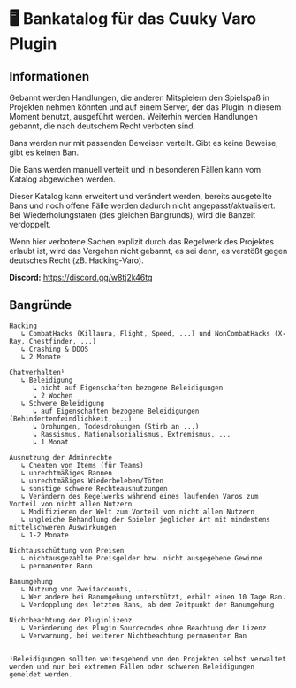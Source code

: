 # 🖥 Bankatalog für das Cuuky Varo Plugin

## Informationen
Gebannt werden Handlungen, die anderen Mitspielern den Spielspaß in Projekten nehmen könnten und auf einem Server, der das Plugin in diesem Moment benutzt, ausgeführt werden. Weiterhin werden Handlungen gebannt, die nach deutschem Recht verboten sind. 

Bans werden nur mit passenden Beweisen verteilt. Gibt es keine Beweise, gibt es keinen Ban.

Die Bans werden manuell verteilt und in besonderen Fällen kann vom Katalog abgewichen werden.

Dieser Katalog kann erweitert und verändert werden, bereits ausgeteilte Bans und noch offene Fälle werden dadurch nicht angepasst/aktualisiert.
Bei Wiederholungstaten (des gleichen Bangrunds), wird die Banzeit verdoppelt.

Wenn hier verbotene Sachen explizit durch das Regelwerk des Projektes erlaubt ist, wird das Vergehen nicht gebannt, es sei denn, es verstößt gegen deutsches Recht (zB. Hacking-Varo).

**Discord:** https://discord.gg/w8tj2k46tg

## Bangründe
```
Hacking
   ↳ CombatHacks (Killaura, Flight, Speed, ...) und NonCombatHacks (X-Ray, Chestfinder, ...)
   ↳ Crashing & DDOS 
   ↳ 2 Monate

Chatverhalten¹
   ↳ Beleidigung
      ↳ nicht auf Eigenschaften bezogene Beleidigungen
      ↳ 2 Wochen
   ↳ Schwere Beleidigung
      ↳ auf Eigenschaften bezogene Beleidigungen (Behindertenfeindlichkeit, ...)
      ↳ Drohungen, Todesdrohungen (Stirb an ...)
      ↳ Rassismus, Nationalsozialismus, Extremismus, ...
      ↳ 1 Monat

Ausnutzung der Adminrechte
   ↳ Cheaten von Items (für Teams)
   ↳ unrechtmäßiges Bannen
   ↳ unrechtmäßiges Wiederbeleben/Töten
   ↳ sonstige schwere Rechteausnutzungen
   ↳ Verändern des Regelwerks während eines laufenden Varos zum Vorteil von nicht allen Nutzern
   ↳ Modifizieren der Welt zum Vorteil von nicht allen Nutzern
   ↳ ungleiche Behandlung der Spieler jeglicher Art mit mindestens mittelschweren Auswirkungen
   ↳ 1-2 Monate

Nichtausschüttung von Preisen
   ↳ nichtausgezahlte Preisgelder bzw. nicht ausgegebene Gewinne
   ↳ permanenter Bann
  
Banumgehung
   ↳ Nutzung von Zweitaccounts, ...
   ↳ Wer andere bei Banumgehung unterstützt, erhält einen 10 Tage Ban.
   ↳ Verdopplung des letzten Bans, ab dem Zeitpunkt der Banumgehung
   
Nichtbeachtung der Pluginlizenz
   ↳ Veränderung des Plugin Sourcecodes ohne Beachtung der Lizenz
   ↳ Verwarnung, bei weiterer Nichtbeachtung permanenter Ban


¹Beleidigungen sollten weitesgehend von den Projekten selbst verwaltet werden und nur bei extremen Fällen oder schweren Beleidigungen gemeldet werden.
```
